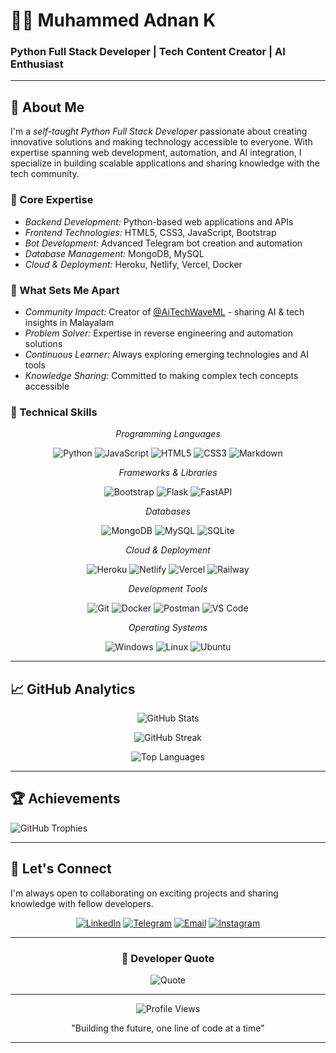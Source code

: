 # 👨‍💻 Muhammed Adnan K
### Python Full Stack Developer | Tech Content Creator | AI Enthusiast

---

## 🚀 About Me

I'm a *self-taught Python Full Stack Developer* passionate about creating innovative solutions and making technology accessible to everyone. With expertise spanning web development, automation, and AI integration, I specialize in building scalable applications and sharing knowledge with the tech community.

### 🎯 Core Expertise
- *Backend Development:* Python-based web applications and APIs
- *Frontend Technologies:* HTML5, CSS3, JavaScript, Bootstrap
- *Bot Development:* Advanced Telegram bot creation and automation
- *Database Management:* MongoDB, MySQL
- *Cloud & Deployment:* Heroku, Netlify, Vercel, Docker

### 🌟 What Sets Me Apart
- *Community Impact:* Creator of [@AiTechWaveML](https://t.me/AITechWaveML) - sharing AI & tech insights in Malayalam
- *Problem Solver:* Expertise in reverse engineering and automation solutions
- *Continuous Learner:* Always exploring emerging technologies and AI tools
- *Knowledge Sharing:* Committed to making complex tech concepts accessible

### 🔧 Technical Skills

<div align="center">

*Programming Languages*

![Python](https://img.shields.io/badge/Python-14354C?style=flat-square&logo=python&logoColor=white) ![JavaScript](https://img.shields.io/badge/JavaScript-F7DF1E?style=flat-square&logo=javascript&logoColor=black) ![HTML5](https://img.shields.io/badge/HTML5-E34F26?style=flat-square&logo=html5&logoColor=white) ![CSS3](https://img.shields.io/badge/CSS3-1572B6?style=flat-square&logo=css3&logoColor=white) ![Markdown](https://img.shields.io/badge/Markdown-000000?style=flat-square&logo=markdown&logoColor=white)

*Frameworks & Libraries*

![Bootstrap](https://img.shields.io/badge/Bootstrap-563D7C?style=flat-square&logo=bootstrap&logoColor=white) ![Flask](https://img.shields.io/badge/Flask-000000?style=flat-square&logo=flask&logoColor=white) ![FastAPI](https://img.shields.io/badge/FastAPI-005571?style=flat-square&logo=fastapi&logoColor=white)

*Databases*

![MongoDB](https://img.shields.io/badge/MongoDB-4EA94B?style=flat-square&logo=mongodb&logoColor=white) ![MySQL](https://img.shields.io/badge/MySQL-00000F?style=flat-square&logo=mysql&logoColor=white) ![SQLite](https://img.shields.io/badge/SQLite-07405E?style=flat-square&logo=sqlite&logoColor=white)

*Cloud & Deployment*

![Heroku](https://img.shields.io/badge/Heroku-430098?style=flat-square&logo=heroku&logoColor=white) ![Netlify](https://img.shields.io/badge/Netlify-00C7B7?style=flat-square&logo=netlify&logoColor=white) ![Vercel](https://img.shields.io/badge/Vercel-000000?style=flat-square&logo=vercel&logoColor=white) ![Railway](https://img.shields.io/badge/Railway-131415?style=flat-square&logo=railway&logoColor=white)

*Development Tools*

![Git](https://img.shields.io/badge/Git-F05032?style=flat-square&logo=git&logoColor=white) ![Docker](https://img.shields.io/badge/Docker-2496ED?style=flat-square&logo=docker&logoColor=white) ![Postman](https://img.shields.io/badge/Postman-FF6C37?style=flat-square&logo=postman&logoColor=white) ![VS Code](https://img.shields.io/badge/VS_Code-007ACC?style=flat-square&logo=visual-studio-code&logoColor=white)

*Operating Systems*

![Windows](https://img.shields.io/badge/Windows-0078D6?style=flat-square&logo=windows&logoColor=white) ![Linux](https://img.shields.io/badge/Linux-FCC624?style=flat-square&logo=linux&logoColor=black) ![Ubuntu](https://img.shields.io/badge/Ubuntu-E95420?style=flat-square&logo=ubuntu&logoColor=white)

</div>

---

## 📈 GitHub Analytics

<div align="center">

![GitHub Stats](https://github-readme-stats.vercel.app/api?username=mr-adnan-adu&theme=dark&hide_border=true&include_all_commits=true&count_private=true&bg_color=0d1117&text_color=c9d1d9&icon_color=58a6ff&title_color=f0f6fc)

![GitHub Streak](https://nirzak-streak-stats.vercel.app/?user=mr-adnan-adu&theme=dark&hide_border=true&background=0d1117&stroke=30363d&ring=58a6ff&fire=58a6ff&currStreakLabel=c9d1d9)

![Top Languages](https://github-readme-stats.vercel.app/api/top-langs/?username=mr-adnan-adu&theme=dark&hide_border=true&include_all_commits=true&count_private=true&layout=compact&bg_color=0d1117&text_color=c9d1d9&title_color=f0f6fc)

</div>

---

## 🏆 Achievements

![GitHub Trophies](https://github-profile-trophy.vercel.app/?username=mr-adnan-adu&theme=darkhub&no-frame=true&no-bg=true&margin-w=4&margin-h=1&column=7)

---

## 🤝 Let's Connect

I'm always open to collaborating on exciting projects and sharing knowledge with fellow developers.

<div align="center">

[![LinkedIn](https://img.shields.io/badge/LinkedIn-0077B5?style=flat-square&logo=linkedin&logoColor=white)](https://linkedin.com/in/muhammed-adnan-k-88b612281)
[![Telegram](https://img.shields.io/badge/Telegram-2CA5E0?style=flat-square&logo=telegram&logoColor=white)](https://t.me/adnanxpkd)
[![Email](https://img.shields.io/badge/Email-D14836?style=flat-square&logo=gmail&logoColor=white)](mailto:adnanxpkd@gmail.com)
[![Instagram](https://img.shields.io/badge/Instagram-E4405F?style=flat-square&logo=instagram&logoColor=white)](https://instagram.com/adnanxpkd)

</div>

---

<div align="center">

### 💭 Developer Quote
![Quote](https://quotes-github-readme.vercel.app/api?type=horizontal&theme=dark)

---

![Profile Views](https://visitcount.itsvg.in/api?id=mr-adnan-adu&label=Profile%20Views&color=0e75b6&pretty=true)

"Building the future, one line of code at a time"

</div>

---
<!-- Profile created with passion by Muhammed Adnan K -->
